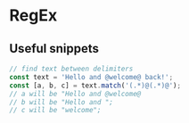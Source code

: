 # RegEx

## Useful snippets

```js
// find text between delimiters
const text = 'Hello and @welcome@ back!';
const [a, b, c] = text.match('(.*)@(.*)@');
// a will be "Hello and @welcome@
// b will be "Hello and ";
// c will be "welcome";
```
